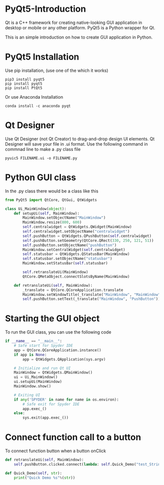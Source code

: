 # PyQt5-Introduction
Qt is a C++ framework for creating native-looking GUI application in desktop or mobile or any other platform. PyQt5 is a Python wrapper for Qt.

This is an simple introduction on how to create GUI application in Python.

# PyQt5 Installation
Use pip installation, (use one of the which it works)
```
pip3 install pyqt5
pip install pyqt5
pip install PtQt5
```
Or use Anaconda Installation
```
conda install -c anaconda pyqt
```

# Qt Designer
Use Qt Designer (not Qt Creator) to drag-and-drop design UI elements.
Qt Designer will save your file in .ui format.
Use the following command in commnad line to make a .py class file
```
pyuic5 FILENAME.ui -o FILENAME.py
```

# Python GUI class
In the .py class there would be a class like this
```python
from PyQt5 import QtCore, QtGui, QtWidgets

class Ui_MainWindow(object):
    def setupUi(self, MainWindow):
        MainWindow.setObjectName("MainWindow")
        MainWindow.resize(800, 600)
        self.centralwidget = QtWidgets.QWidget(MainWindow)
        self.centralwidget.setObjectName("centralwidget")
        self.pushButton = QtWidgets.QPushButton(self.centralwidget)
        self.pushButton.setGeometry(QtCore.QRect(330, 250, 121, 51))
        self.pushButton.setObjectName("pushButton")
        MainWindow.setCentralWidget(self.centralwidget)
        self.statusbar = QtWidgets.QStatusBar(MainWindow)
        self.statusbar.setObjectName("statusbar")
        MainWindow.setStatusBar(self.statusbar)

        self.retranslateUi(MainWindow)
        QtCore.QMetaObject.connectSlotsByName(MainWindow)

    def retranslateUi(self, MainWindow):
        _translate = QtCore.QCoreApplication.translate
        MainWindow.setWindowTitle(_translate("MainWindow", "MainWindow"))
        self.pushButton.setText(_translate("MainWindow", "PushButton"))
```

# Starting the GUI object
To run the GUI class, you can use the following code
```python
if __name__ == "__main__":
    # Safe start for Spyder IDE
    app = QtCore.QCoreApplication.instance()
    if app is None:
        app = QtWidgets.QApplication(sys.argv)

    # Initialize and run Qt UI        
    MainWindow = QtWidgets.QMainWindow()
    ui = Ui_MainWindow()
    ui.setupUi(MainWindow)
    MainWindow.show()

    # Exiting UI
    if any('SPYDER' in name for name in os.environ):
        # Safe exit for Spyder IDE
        app.exec_()
    else:        
        sys.exit(app.exec_())
```

# Connect function call to a button
To connect function button when a button onClick
```python
def retranslateUi(self, MainWindow):
    self.pushButton.clicked.connect(lambda: self.Quick_Demo("test_String"))

def Quick_Demo(self, str):
    print("Quick Demo %s"%(str))
```

